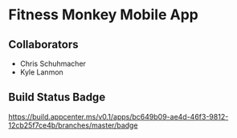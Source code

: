 # Fitness Monkey Mobile App

## Collaborators
- Chris Schuhmacher
- Kyle Lanmon

## Build Status Badge
https://build.appcenter.ms/v0.1/apps/bc649b09-ae4d-46f3-9812-12cb25f7ce4b/branches/master/badge

